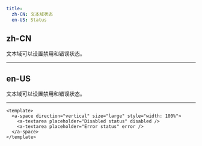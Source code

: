 ```yaml
title:
  zh-CN: 文本域状态
  en-US: Status
```

## zh-CN

文本域可以设置禁用和错误状态。

---

## en-US

文本域可以设置禁用和错误状态。

---

```vue
<template>
  <a-space direction="vertical" size="large" style="width: 100%">
    <a-textarea placeholder="Disabled status" disabled />
    <a-textarea placeholder="Error status" error />
  </a-space>
</template>
```
